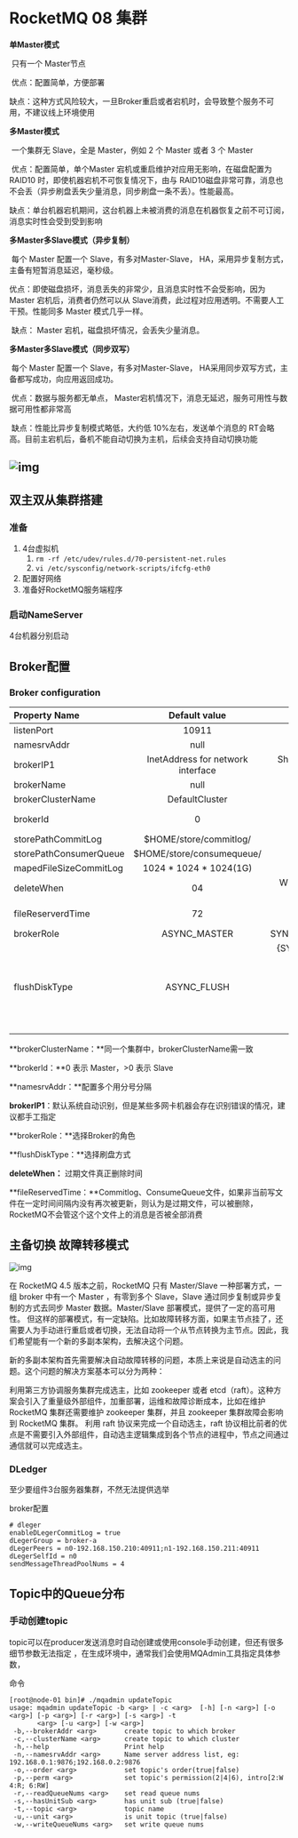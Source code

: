 # RocketMQ 08 集群

**单Master模式**

​    只有一个 Master节点

​    优点：配置简单，方便部署

​    缺点：这种方式风险较大，一旦Broker重启或者宕机时，会导致整个服务不可用，不建议线上环境使用

**多Master模式**

​    一个集群无 Slave，全是 Master，例如 2 个 Master 或者 3 个 Master

​    优点：配置简单，单个Master 宕机或重启维护对应用无影响，在磁盘配置为RAID10 时，即使机器宕机不可恢复情况下，由与 RAID10磁盘非常可靠，消息也不会丢（异步刷盘丢失少量消息，同步刷盘一条不丢）。性能最高。

​    缺点：单台机器宕机期间，这台机器上未被消费的消息在机器恢复之前不可订阅，消息实时性会受到受到影响

**多Master多Slave模式（异步复制）**

​    每个 Master 配置一个 Slave，有多对Master-Slave， HA，采用异步复制方式，主备有短暂消息延迟，毫秒级。

​    优点：即使磁盘损坏，消息丢失的非常少，且消息实时性不会受影响，因为Master 宕机后，消费者仍然可以从 Slave消费，此过程对应用透明。不需要人工干预。性能同多 Master 模式几乎一样。

​    缺点： Master 宕机，磁盘损坏情况，会丢失少量消息。

**多Master多Slave模式（同步双写）**

​    每个 Master 配置一个 Slave，有多对Master-Slave， HA采用同步双写方式，主备都写成功，向应用返回成功。

​    优点：数据与服务都无单点， Master宕机情况下，消息无延迟，服务可用性与数据可用性都非常高

​    缺点：性能比异步复制模式略低，大约低 10%左右，发送单个消息的 RT会略高。目前主宕机后，备机不能自动切换为主机，后续会支持自动切换功能

## ![img](image-rocketMQ/webp2)

## 双主双从集群搭建

### 准备

1. 4台虚拟机
   1. `rm -rf /etc/udev/rules.d/70-persistent-net.rules`
   2. `vi /etc/sysconfig/network-scripts/ifcfg-eth0`
2. 配置好网络
3. 准备好RocketMQ服务端程序

### 启动NameServer

4台机器分别启动

## Broker配置

### Broker configuration

| Property Name          |           Default value           |                                                      Details |
| :--------------------- | :-------------------------------: | -----------------------------------------------------------: |
| listenPort             |               10911               |                                       listen port for client |
| namesrvAddr            |               null                |                                          name server address |
| brokerIP1              | InetAddress for network interface |            Should be configured if having multiple addresses |
| brokerName             |               null                |                                                  broker name |
| brokerClusterName      |          DefaultCluster           |                         this broker belongs to which cluster |
| brokerId               |                 0                 |      broker id, 0 means master, positive integers mean slave |
| storePathCommitLog     |      $HOME/store/commitlog/       |                                     file path for commit log |
| storePathConsumerQueue |     $HOME/store/consumequeue/     |                                  file path for consume queue |
| mapedFileSizeCommitLog |      1024 * 1024 * 1024(1G)       |                              mapped file size for commit log |
| deleteWhen             |                04                 | When to delete the commitlog which is out of the reserve time |
| fileReserverdTime      |                72                 |   The number of hours to keep a commitlog before deleting it |
| brokerRole             |           ASYNC_MASTER            |                               SYNC_MASTER/ASYNC_MASTER/SLAVE |
| flushDiskType          |            ASYNC_FLUSH            | {SYNC_FLUSH/ASYNC_FLUSH}. Broker of SYNC_FLUSH mode flushes each message onto disk before acknowledging producer. Broker of ASYNC_FLUSH mode, on the other hand, takes advantage of group-committing, achieving better performance |

**brokerClusterName：**同一个集群中，brokerClusterName需一致

**brokerId：**0 表示 Master，>0 表示 Slave

**namesrvAddr：**配置多个用分号分隔

**brokerIP1**：默认系统自动识别，但是某些多网卡机器会存在识别错误的情况，建议都手工指定

**brokerRole：**选择Broker的角色

**flushDiskType：**选择刷盘方式

**deleteWhen：** 过期文件真正删除时间

**fileReservedTime：**Commitlog、ConsumeQueue文件，如果非当前写文件在一定时间间隔内没有再次被更新，则认为是过期文件，可以被删除，RocketMQ不会管这个这个文件上的消息是否被全部消费



## 主备切换 故障转移模式

![img](image-rocketMQ/watermark,type_ZmFuZ3poZW5naGVpdGk,shadow_10,text_aHR0cHM6Ly9ibG9nLmNzZG4ubmV0L3l1bnFpaW5zaWdodA==,size_16,color_FFFFFF,t_70)

在 RocketMQ 4.5 版本之前，RocketMQ 只有 Master/Slave 一种部署方式，一组 broker 中有一个 Master ，有零到多个 
Slave，Slave 通过同步复制或异步复制的方式去同步 Master 数据。Master/Slave 部署模式，提供了一定的高可用性。 
但这样的部署模式，有一定缺陷。比如故障转移方面，如果主节点挂了，还需要人为手动进行重启或者切换，无法自动将一个从节点转换为主节点。因此，我们希望能有一个新的多副本架构，去解决这个问题。

新的多副本架构首先需要解决自动故障转移的问题，本质上来说是自动选主的问题。这个问题的解决方案基本可以分为两种：

利用第三方协调服务集群完成选主，比如 zookeeper 或者 etcd（raft）。这种方案会引入了重量级外部组件，加重部署，运维和故障诊断成本，比如在维护 RocketMQ 集群还需要维护 zookeeper 集群，并且 zookeeper 集群故障会影响到 RocketMQ 集群。
利用 raft 协议来完成一个自动选主，raft 协议相比前者的优点是不需要引入外部组件，自动选主逻辑集成到各个节点的进程中，节点之间通过通信就可以完成选主。



### DLedger

至少要组件3台服务器集群，不然无法提供选举

broker配置

```
# dleger
enableDLegerCommitLog = true
dLegerGroup = broker-a
dLegerPeers = n0-192.168.150.210:40911;n1-192.168.150.211:40911
dLegerSelfId = n0
sendMessageThreadPoolNums = 4

```

## Topic中的Queue分布

### 手动创建topic

topic可以在producer发送消息时自动创建或使用console手动创建，但还有很多细节参数无法指定 ，在生成环境中，通常我们会使用MQAdmin工具指定具体参数，

命令

```
[root@node-01 bin]# ./mqadmin updateTopic
usage: mqadmin updateTopic -b <arg> | -c <arg>  [-h] [-n <arg>] [-o <arg>] [-p <arg>] [-r <arg>] [-s <arg>] -t
       <arg> [-u <arg>] [-w <arg>]
 -b,--brokerAddr <arg>       create topic to which broker
 -c,--clusterName <arg>      create topic to which cluster
 -h,--help                   Print help
 -n,--namesrvAddr <arg>      Name server address list, eg: 192.168.0.1:9876;192.168.0.2:9876
 -o,--order <arg>            set topic's order(true|false)
 -p,--perm <arg>             set topic's permission(2|4|6), intro[2:W 4:R; 6:RW]
 -r,--readQueueNums <arg>    set read queue nums
 -s,--hasUnitSub <arg>       has unit sub (true|false)
 -t,--topic <arg>            topic name
 -u,--unit <arg>             is unit topic (true|false)
 -w,--writeQueueNums <arg>   set write queue nums

```

